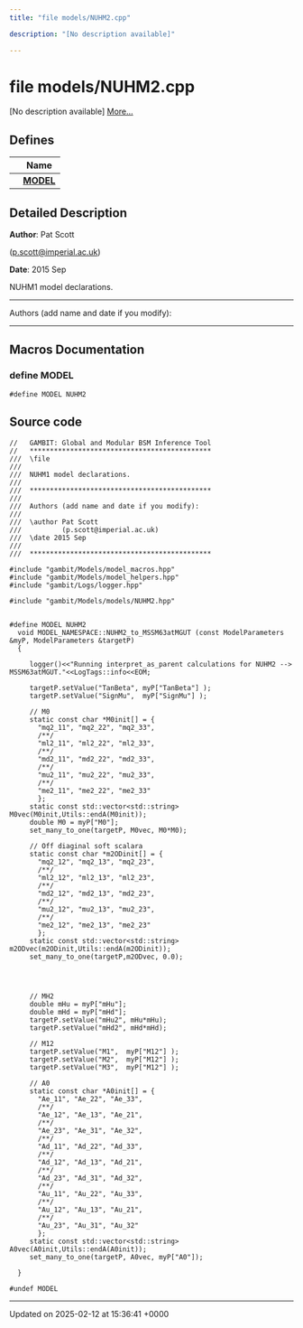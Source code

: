 ```yaml
---
title: "file models/NUHM2.cpp"

description: "[No description available]"

---
```


# file models/NUHM2.cpp

[No description available] [More...](#detailed-description)

## Defines

|                | Name           |
| -------------- | -------------- |
|  | **[MODEL](/documentation/code/files/nuhm2_8cpp/#define-model)**  |

## Detailed Description


**Author**: Pat Scott 

 ([p.scott@imperial.ac.uk](mailto:p.scott@imperial.ac.uk)) 

**Date**: 2015 Sep

NUHM1 model declarations.



------------------

Authors (add name and date if you modify):



------------------




## Macros Documentation

### define MODEL

```
#define MODEL NUHM2
```


## Source code

```
//   GAMBIT: Global and Modular BSM Inference Tool
//   *********************************************
///  \file
///
///  NUHM1 model declarations. 
///
///  *********************************************
///
///  Authors (add name and date if you modify):
///   
///  \author Pat Scott  
///          (p.scott@imperial.ac.uk)
///  \date 2015 Sep
///
///  *********************************************

#include "gambit/Models/model_macros.hpp"
#include "gambit/Models/model_helpers.hpp"
#include "gambit/Logs/logger.hpp"

#include "gambit/Models/models/NUHM2.hpp"


#define MODEL NUHM2 
  void MODEL_NAMESPACE::NUHM2_to_MSSM63atMGUT (const ModelParameters &myP, ModelParameters &targetP)
  {

     logger()<<"Running interpret_as_parent calculations for NUHM2 --> MSSM63atMGUT."<<LogTags::info<<EOM;
     
     targetP.setValue("TanBeta", myP["TanBeta"] );
     targetP.setValue("SignMu",  myP["SignMu"] );

     // M0
     static const char *M0init[] = {
       "mq2_11", "mq2_22", "mq2_33",
       /**/
       "ml2_11", "ml2_22", "ml2_33",
       /**/
       "md2_11", "md2_22", "md2_33",
       /**/
       "mu2_11", "mu2_22", "mu2_33",
       /**/
       "me2_11", "me2_22", "me2_33"
       };
     static const std::vector<std::string> M0vec(M0init,Utils::endA(M0init));
     double M0 = myP["M0"];
     set_many_to_one(targetP, M0vec, M0*M0);

     // Off diaginal soft scalara 
     static const char *m2ODinit[] = {
       "mq2_12", "mq2_13", "mq2_23",
       /**/
       "ml2_12", "ml2_13", "ml2_23",
       /**/
       "md2_12", "md2_13", "md2_23",
       /**/
       "mu2_12", "mu2_13", "mu2_23",
       /**/
       "me2_12", "me2_13", "me2_23"
       };
     static const std::vector<std::string> m2ODvec(m2ODinit,Utils::endA(m2ODinit));
     set_many_to_one(targetP,m2ODvec, 0.0);



     
     // MH2
     double mHu = myP["mHu"];
     double mHd = myP["mHd"];
     targetP.setValue("mHu2", mHu*mHu);
     targetP.setValue("mHd2", mHd*mHd);

     // M12
     targetP.setValue("M1",  myP["M12"] );
     targetP.setValue("M2",  myP["M12"] );
     targetP.setValue("M3",  myP["M12"] );

     // A0
     static const char *A0init[] = {
       "Ae_11", "Ae_22", "Ae_33",
       /**/
       "Ae_12", "Ae_13", "Ae_21",
       /**/
       "Ae_23", "Ae_31", "Ae_32",
       /**/
       "Ad_11", "Ad_22", "Ad_33",
       /**/
       "Ad_12", "Ad_13", "Ad_21",
       /**/
       "Ad_23", "Ad_31", "Ad_32",
       /**/
       "Au_11", "Au_22", "Au_33",
       /**/
       "Au_12", "Au_13", "Au_21",
       /**/
       "Au_23", "Au_31", "Au_32"
       };
     static const std::vector<std::string> A0vec(A0init,Utils::endA(A0init));
     set_many_to_one(targetP, A0vec, myP["A0"]);

  }

#undef MODEL
```


-------------------------------

Updated on 2025-02-12 at 15:36:41 +0000

